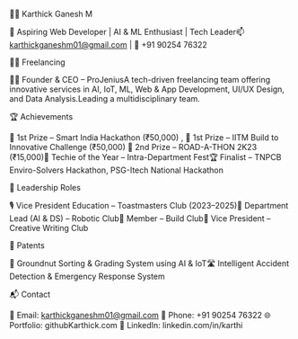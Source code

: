 👨‍💻 Karthick Ganesh M

🚀 Aspiring Web Developer | AI & ML Enthusiast | Tech Leader📫 karthickganeshm01@gmail.com | 📱 +91 90254 76322

🧑‍💼 Freelancing

👨‍💼 Founder & CEO – ProJeniusA tech-driven freelancing team offering innovative services in AI, IoT, ML, Web & App Development, UI/UX Design, and Data Analysis.Leading a multidisciplinary team.

🏆 Achievements

🥇 1st Prize – Smart India Hackathon (₹50,000) ,  🥇 1st Prize – IITM Build to Innovative Challenge (₹50,000) 🥈 2nd Prize – ROAD-A-THON 2K23 (₹15,000)🏅 Techie of the Year – Intra-Department Fest🏆 Finalist – TNPCB Enviro-Solvers Hackathon, PSG-Itech National Hackathon

📌 Leadership Roles

🎙 Vice President Education – Toastmasters Club (2023–2025)🤖 Department Lead (AI & DS) – Robotic Club🧠 Member – Build Club📝 Vice President – Creative Writing Club

🧾 Patents

🔬 Groundnut Sorting & Grading System using AI & IoT🛣 Intelligent Accident Detection & Emergency Response System

📬 Contact

📧 Email: karthickganeshm01@gmail.com 📱 Phone: +91 90254 76322 🌐 Portfolio: githubKarthick.com 🔗 LinkedIn: linkedin.com/in/karthi
